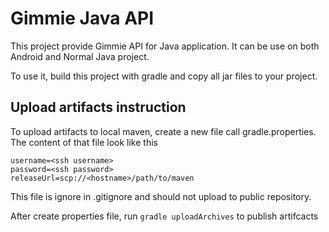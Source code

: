 # Gimmie Java API

This project provide Gimmie API for Java application. It can be use on both Android and Normal Java project.

To use it, build this project with gradle and copy all jar files to your project.

## Upload artifacts instruction

To upload artifacts to local maven, create a new file call gradle.properties.
The content of that file look like this

```
username=<ssh username>
password=<ssh password>
releaseUrl=scp://<hostname>/path/to/maven
```

This file is ignore in .gitignore and should not upload to public repository.

After create properties file, run `gradle uploadArchives` to publish artifcacts
